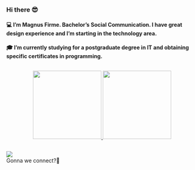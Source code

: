 ### Hi there 😎
#### 💻 I’m Magnus Firme. Bachelor’s Social Communication. I have great design experience and I’m starting in the technology area.
#### 🎓 I’m currently studying for a postgraduate degree in IT and obtaining specific certificates in programming.

##

<div align="center">
  <a href="https://github.com/magnusfirme">
  <img height="180em" src="https://github-readme-stats.vercel.app/api?username=magnusfirme&show_icons=true&theme=dark&include_all_commits=true&count_private=true"/>
  <img height="180em" src="https://github-readme-stats.vercel.app/api/top-langs/?username=magnusfirme&layout=compact&langs_count=7&theme=dark"/>
</div>

##
<div>
<a href="https://www.linkedin.com/in/rafaella-ballerini-45875016a" target="_blank"><img src="https://img.shields.io/badge/-LinkedIn-%230077B5?style=for-the-badge&logo=linkedin&logoColor=white" target="_blank"></a> 
</div>
Gonna we connect?👋

